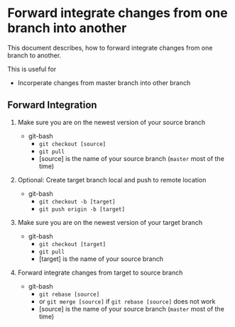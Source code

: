 # Forward integrate changes from one branch into another
This document describes, how to forward integrate changes from one branch to another.

This is useful for
- Incorperate changes from master branch into other branch

## Forward Integration


1. Make sure you are on the newest version of your source branch
	- git-bash
		- `git checkout [source]`
		- `git pull`
		- [source] is the name of your source branch (`master` most of the time)


1. Optional: Create target branch local and push to remote location
	- git-bash
		- `git checkout -b [target]`
		- `git push origin -b [target]`
		

1. Make sure you are on the newest version of your target branch
	- git-bash
		- `git checkout [target]`
		- `git pull`
		- [target] is the name of your source branch
		
1. Forward integrate changes from target to source branch 
	- git-bash
		- `git rebase [source]`
		- or `git merge [source]` if `git rebase [source]` does not work
		- [source] is the name of your source branch (`master` most of the time)
		